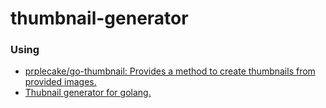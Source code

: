 thumbnail-generator
===================
### Using
- [prplecake/go-thumbnail: Provides a method to create thumbnails from provided images.](https://github.com/prplecake/go-thumbnail)
- [Thubnail generator for golang.](https://gist.github.com/hackintoshrao/45a0527803a3c843a55e861cb94fdcb2)
